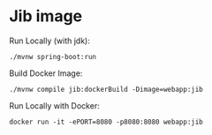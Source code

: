 # Jib image

Run Locally (with jdk):
```
./mvnw spring-boot:run
```

Build Docker Image:
```
./mvnw compile jib:dockerBuild -Dimage=webapp:jib
```

Run Locally with Docker:
```
docker run -it -ePORT=8080 -p8080:8080 webapp:jib
```
